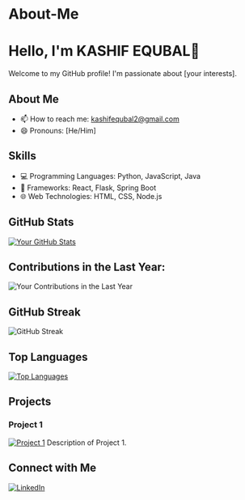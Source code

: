 # About-Me
# Hello, I'm KASHIF EQUBAL👋

Welcome to my GitHub profile! I'm passionate about [your interests].

## About Me

<!--- 🌐 [Personal Website](https://yourwebsite.com) -->
- 📫 How to reach me: [kashifequbal2@gmail.com](mailto:kashifequbal2@gmail.com)
- 😄 Pronouns: [He/Him]

## Skills

- 💻 Programming Languages: Python, JavaScript, Java
- 🚀 Frameworks: React, Flask, Spring Boot
- 🌐 Web Technologies: HTML, CSS, Node.js

## GitHub Stats

[![Your GitHub Stats](https://github-readme-stats.vercel.app/api?username=kash-if10&show_icons=true&theme=dark)](https://github.com/kash-if10)

## Contributions in the Last Year:

![Your Contributions in the Last Year](https://github-readme-stats.vercel.app/api/?username=kash-if10&count_private=true&show_icons=true&theme=dark&hide=contribs,prs)

## GitHub Streak

![GitHub Streak](https://github-readme-streak-stats.herokuapp.com/?user=kash-if10&theme=dark)

## Top Languages

[![Top Languages](https://github-readme-stats.vercel.app/api/top-langs/?username=kash-if10&layout=compact&theme=dark)](https://github.com/kash-if10)

## Projects

### Project 1

[![Project 1](https://img.shields.io/badge/-Project%201-blue)](https://github.com/kash-if10/knowyourfaculty)
Description of Project 1.

<!--### Project 2

[![Project 2](https://img.shields.io/badge/-Project%202-green)](https://github.com/kash-if10/project2)
Description of Project 2.-->

## Connect with Me

[![LinkedIn](https://img.shields.io/badge/LinkedIn-kashifequbal-blue)](https://www.linkedin.com/in/kashif-equbal-3b0130230/)

<!--[![Twitter](https://img.shields.io/badge/Twitter-YourHandle-green)](https://twitter.com/yourhandle)-->

